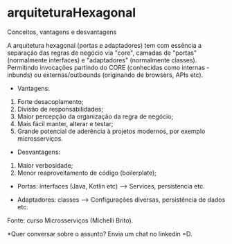 # arquiteturaHexagonal
Conceitos, vantagens e desvantagens

A arquitetura hexagonal (portas e adaptadores) tem com essência a separação das regras de negócio via "core", camadas de "portas" (normalmente interfaces) e "adaptadores" (normalmente classes). Permitindo invocações partindo do CORE (conhecidas como internas - inbunds) ou externas/outbounds (originando de browsers, APIs etc).

- Vantagens:
1) Forte desacoplamento;
2) Divisão de responsabilidades;
3) Maior percepção da organização da regra de negócio;
4) Mais fácil manter, alterar e testar;
5) Grande potencial de aderência à projetos modernos, por exemplo microsserviços.

- Desvantagens:
1) Maior verbosidade;
2) Menor reaproveitamento de código (boilerplate);

- Portas: interfaces (Java, Kotlin etc) --> Services, persistencia etc.
  
- Adaptadores: classes --> Configurações diversas, persistência de dados etc.

Fonte: curso Microsserviços (Michelli Brito).

*Quer conversar sobre o assunto? Envia um chat no linkedin =D. 
